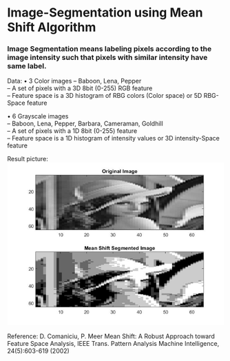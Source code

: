 # Image-Segmentation using Mean Shift Algorithm
### Image Segmentation means labeling pixels according to the image intensity such that pixels with similar intensity have same label.

Data:
• 3 Color images
– Baboon, Lena, Pepper<br>
– A set of pixels with a 3D 8bit (0-255) RGB feature<br>
– Feature space is a 3D histogram of RBG colors (Color space) or 5D RBG-Space feature<br>

• 6 Grayscale images<br>
– Baboon, Lena, Pepper, Barbara, Cameraman, Goldhill<br>
– A set of pixels with a 1D 8bit (0-255) feature<br>
– Feature space is a 1D histogram of intensity values or 3D intensity-Space feature<br>

Result picture:
![alt text](https://github.com/LinsiLin/Image-Segmentation/blob/main/result.jpg)


Reference:
D. Comaniciu, P. Meer
Mean Shift: A Robust Approach toward Feature Space Analysis, IEEE Trans. Pattern Analysis Machine Intelligence, 24(5):603-619 (2002)
